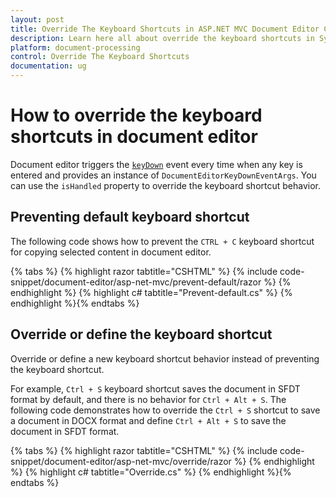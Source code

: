```yaml
---
layout: post
title: Override The Keyboard Shortcuts in ASP.NET MVC Document Editor Component
description: Learn here all about override the keyboard shortcuts in Syncfusion ASP.NET MVC Document Editor component of Syncfusion Essential JS 2 and more.
platform: document-processing
control: Override The Keyboard Shortcuts
documentation: ug
---
```



# How to override the keyboard shortcuts in document editor

Document editor triggers the [`keyDown`](https://help.syncfusion.com/cr/aspnetcore-js2/Syncfusion.EJ2.DocumentEditor.DocumentEditor.html#Syncfusion_EJ2_DocumentEditor_DocumentEditor_KeyDown) event every time when any key is entered and provides an instance of `DocumentEditorKeyDownEventArgs`. You can use the `isHandled` property to override the keyboard shortcut behavior.

## Preventing default keyboard shortcut

The following code shows how to prevent the `CTRL + C` keyboard shortcut for copying selected content in document editor.


{% tabs %}
{% highlight razor tabtitle="CSHTML" %}
{% include code-snippet/document-editor/asp-net-mvc/prevent-default/razor %}
{% endhighlight %}
{% highlight c# tabtitle="Prevent-default.cs" %}
{% endhighlight %}{% endtabs %}



## Override or define the keyboard shortcut

Override or define a new keyboard shortcut behavior instead of preventing the keyboard shortcut.

For example, `Ctrl + S` keyboard shortcut saves the document in SFDT format by default, and there is no behavior for `Ctrl + Alt + S`. The following code demonstrates how to override the `Ctrl + S` shortcut to save a document in DOCX format and define `Ctrl + Alt + S` to save the document in SFDT format.


{% tabs %}
{% highlight razor tabtitle="CSHTML" %}
{% include code-snippet/document-editor/asp-net-mvc/override/razor %}
{% endhighlight %}
{% highlight c# tabtitle="Override.cs" %}
{% endhighlight %}{% endtabs %}

